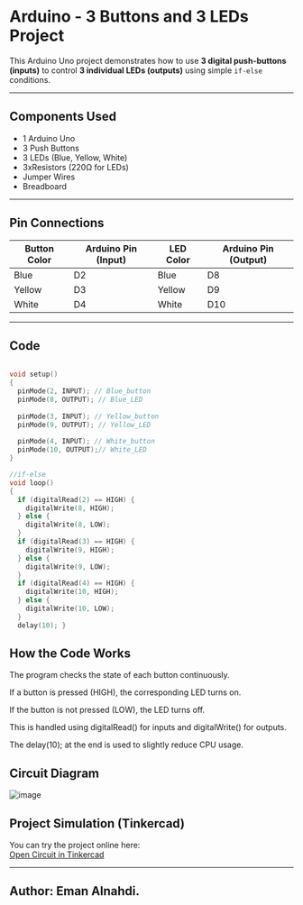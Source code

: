 # Arduino - 3 Buttons and 3 LEDs Project

This Arduino Uno project demonstrates how to use **3 digital push-buttons (inputs)** to control **3 individual LEDs (outputs)** using simple `if-else` conditions.

---

##  Components Used

- 1 Arduino Uno
- 3 Push Buttons
- 3 LEDs (Blue, Yellow, White)
- 3xResistors (220Ω for LEDs)
- Jumper Wires
- Breadboard

---

##  Pin Connections

| Button Color | Arduino Pin (Input) | LED Color | Arduino Pin (Output) |
|--------------|---------------------|-----------|-----------------------|
| Blue         | D2                  | Blue      | D8                    |
| Yellow       | D3                  | Yellow    | D9                    |
| White        | D4                  | White     | D10                   |

---

##  Code
```cpp

void setup()
{
  pinMode(2, INPUT); // Blue_button
  pinMode(8, OUTPUT); // Blue_LED
  
  pinMode(3, INPUT); // Yellow_button
  pinMode(9, OUTPUT); // Yellow_LED
  
  pinMode(4, INPUT); // White_button
  pinMode(10, OUTPUT);// White_LED
}

//if-else
void loop()
{
  if (digitalRead(2) == HIGH) {
    digitalWrite(8, HIGH);
  } else {
    digitalWrite(8, LOW);
  }
  if (digitalRead(3) == HIGH) {
    digitalWrite(9, HIGH);
  } else {
    digitalWrite(9, LOW);
  }
  if (digitalRead(4) == HIGH) {
    digitalWrite(10, HIGH);
  } else {
    digitalWrite(10, LOW);
  }
  delay(10); }
```
  ##  How the Code Works
  The program checks the state of each button continuously.

If a button is pressed (HIGH), the corresponding LED turns on.

If the button is not pressed (LOW), the LED turns off.

This is handled using digitalRead() for inputs and digitalWrite() for outputs.

The delay(10); at the end is used to slightly reduce CPU usage.


 ## Circuit Diagram
![image](https://github.com/user-attachments/assets/057b77f1-e55a-4f6c-a828-f718ccc3e386)

##  Project Simulation (Tinkercad)

You can try the project online here:  
[Open Circuit in Tinkercad](https://www.tinkercad.com/things/8p3npzXqyf5/editel?returnTo=%2Fdashboard&sharecode=LOvpPSiPSGPG99b-QPpwyGpYYRiP3yF6LJ3nv2PXYIA)

---

 ## Author: Eman Alnahdi.

